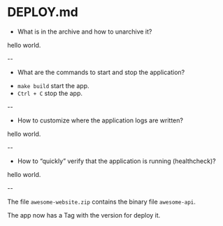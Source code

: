 # DEPLOY.md
* What is in the archive and how to unarchive it?   

hello world.  

--  

* What are the commands to start and stop the application?  

 - `make build` start the app.
 - `Ctrl + C` stop the app.

--  

* How to customize where the application logs are written?  

hello world.  

--  

* How to “quickly” verify that the application is running (healthcheck)?  

hello world.  

--

The file `awesome-website.zip` contains the binary file `awesome-api`.

The app now has a Tag with the version for deploy it.

